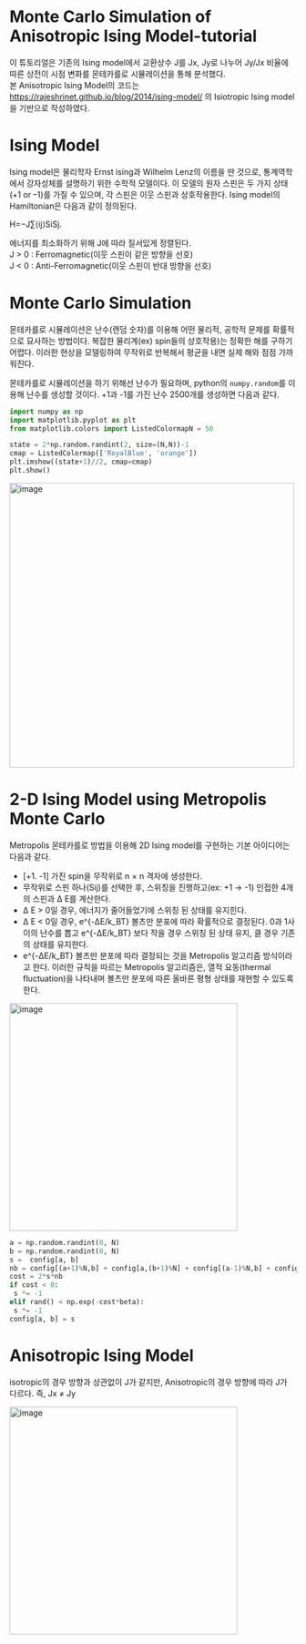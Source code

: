 # Monte Carlo Simulation of Anisotropic Ising Model-tutorial

이 튜토리얼은 기존의 Ising model에서 교환상수 J를 Jx, Jy로 나누어 Jy/Jx 비율에 따른 상전이 시점 변화를 몬테카를로 시뮬레이션을 통해 분석했다.  
본 Anisotropic Ising Model의 코드는 https://rajeshrinet.github.io/blog/2014/ising-model/ 의 Isiotropic Ising model을 기반으로 작성하였다.  



# Ising Model

Ising model은 물리학자 Ernst ising과 Wilhelm Lenz의 이름을 딴 것으로, 통계역학에서 강자성체를 설명하기 위한 수학적 모델이다.
이 모델의 원자 스핀은 두 가지 상태(+1 or –1)를 가질 수 있으며, 각 스핀은 이웃 스핀과 상호작용한다.
Ising model의 Hamiltonian은 다음과 같이 정의된다.

H=−J∑⟨ij⟩SiSj.

에너지를 최소화하기 위해 J에 따라 질서있게 정렬된다.   
J > 0 : Ferromagnetic(이웃 스핀이 같은 방향을 선호)  
J < 0 : Anti-Ferromagnetic(이웃 스핀이 반대 방향을 선호)  




# Monte Carlo Simulation

몬테카를로 시뮬레이션은 난수(랜덤 숫자)를 이용해 어떤 물리적, 공학적 문제를 확률적으로 묘사하는 방법이다.
복잡한 물리계(ex) spin들의 상호작용)는 정확한 해를 구하기 어렵다. 이러한 현상을 모델링하여 무작위로 반복해서 평균을 내면 실제 해와 점점 가까워진다.


몬테카를로 시뮬레이션을 하기 위해선 난수가 필요하며, python의 `numpy.random`를 이용해 난수를 생성할 것이다.
+1과 -1를 가진 난수 2500개를 생성하면 다음과 같다.

```python
import numpy as np
import matplotlib.pyplot as plt
from matplotlib.colors import ListedColormapN = 50

state = 2*np.random.randint(2, size=(N,N))-1
cmap = ListedColormap(['RoyalBlue', 'orange'])
plt.imshow((state+1)//2, cmap=cmap)
plt.show()
```

<img width="500" height="500" alt="image" src="https://github.com/user-attachments/assets/680097a8-f5af-401c-9db2-55a14232da95" />



# 2-D Ising Model using Metropolis Monte Carlo

Metropolis 몬테카를로 방법을 이용해 2D Ising model를 구현하는 기본 아이디어는 다음과 같다.

- [+1. -1] 가진 spin을 무작위로 n × n 격자에 생성한다.
- 무작위로 스핀 하나(Sij)를 선택한 후, 스위칭을 진행하고(ex: +1 -> -1) 인접한 4개의 스핀과 Δ E를 계산한다.
- Δ E > 0일 경우, 에너지가 줄어들었기에 스위칭 된 상태를 유지힌다.
- Δ E < 0일 경우, e^{-ΔE/k_BT} 볼츠만 분포에 따라 확률적으로 결정된다. 0과 1사이의 난수를 뽑고 e^{-ΔE/k_BT} 보다 작을 경우 스위칭 된 상태 유지, 클 경우 기존의 상태를 유지한다.
- e^{-ΔE/k_BT} 볼츠만 분포에 따라 결정되는 것을 Metropolis 알고리즘 방식이라고 한다. 이러한 규칙을 따르는 Metropolis 알고리즘은, 열적 요동(thermal fluctuation)을 나타내며 볼츠만 분포에 따른 올바른 평형 상태를 재현할 수 있도록 한다.

<img width="400" height="400" alt="image" src="https://github.com/user-attachments/assets/be093bb3-16b0-40a8-a56d-b5d95b94ae85" />



```python
a = np.random.randint(0, N)
b = np.random.randint(0, N)
s =  config[a, b]
nb = config[(a+1)%N,b] + config[a,(b+1)%N] + config[(a-1)%N,b] + config[a,(b-1)%N]
cost = 2*s*nb
if cost < 0:
 s *= -1
elif rand() < np.exp(-cost*beta):
 s *= -1
config[a, b] = s
```

# Anisotropic Ising Model 

isotropic의 경우 방향과 상관없이 J가 같지만, Anisotropic의 경우 방향에 따라 J가 다르다. 즉, Jx ≠ Jy

<img width="400" height="400" alt="image" src="https://github.com/user-attachments/assets/d60e6696-5de7-4207-9572-810e9b325cf5" />


